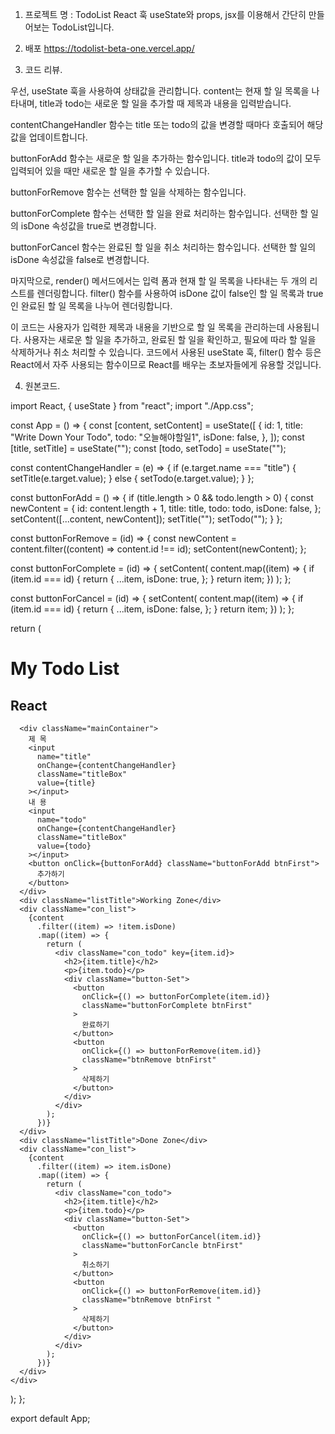1. 프로젝트 명 : TodoList
React 훅 useState와 props, jsx를 이용해서 간단히 만들어보는 TodoList입니다.

2. 배포 
https://todolist-beta-one.vercel.app/


3. 코드 리뷰.


우선, useState 훅을 사용하여 상태값을 관리합니다. content는 현재 할 일 목록을 나타내며, title과 todo는 새로운 할 일을 추가할 때 제목과 내용을 입력받습니다.

contentChangeHandler 함수는 title 또는 todo의 값을 변경할 때마다 호출되어 해당 값을 업데이트합니다.

buttonForAdd 함수는 새로운 할 일을 추가하는 함수입니다. title과 todo의 값이 모두 입력되어 있을 때만 새로운 할 일을 추가할 수 있습니다.

buttonForRemove 함수는 선택한 할 일을 삭제하는 함수입니다.

buttonForComplete 함수는 선택한 할 일을 완료 처리하는 함수입니다. 선택한 할 일의 isDone 속성값을 true로 변경합니다.

buttonForCancel 함수는 완료된 할 일을 취소 처리하는 함수입니다. 선택한 할 일의 isDone 속성값을 false로 변경합니다.

마지막으로, render() 메서드에서는 입력 폼과 현재 할 일 목록을 나타내는 두 개의 리스트를 렌더링합니다. filter() 함수를 사용하여 isDone 값이 false인 할 일 목록과 true인 완료된 할 일 목록을 나누어 렌더링합니다.

이 코드는 사용자가 입력한 제목과 내용을 기반으로 할 일 목록을 관리하는데 사용됩니다. 사용자는 새로운 할 일을 추가하고, 완료된 할 일을 확인하고, 필요에 따라 할 일을 삭제하거나 취소 처리할 수 있습니다. 코드에서 사용된 useState 훅, filter() 함수 등은 React에서 자주 사용되는 함수이므로 React를 배우는 초보자들에게 유용할 것입니다.




4. 원본코드. 

import React, { useState } from "react";
import "./App.css";

const App = () => {
  const [content, setContent] = useState([
    {
      id: 1,
      title: "Write Down Your Todo",
      todo: "오늘해야할일1",
      isDone: false,
    },
  ]);
  const [title, setTitle] = useState("");
  const [todo, setTodo] = useState("");

  const contentChangeHandler = (e) => {
    if (e.target.name === "title") {
      setTitle(e.target.value);
    } else {
      setTodo(e.target.value);
    }
  };

  const buttonForAdd = () => {
    if (title.length > 0 && todo.length > 0) {
      const newContent = {
        id: content.length + 1,
        title: title,
        todo: todo,
        isDone: false,
      };
      setContent([...content, newContent]);
      setTitle("");
      setTodo("");
    }
  };

  const buttonForRemove = (id) => {
    const newContent = content.filter((content) => content.id !== id);
    setContent(newContent);
  };

  const buttonForComplete = (id) => {
    setContent(
      content.map((item) => {
        if (item.id === id) {
          return {
            ...item,
            isDone: true,
          };
        }
        return item;
      })
    );
  };

  const buttonForCancel = (id) => {
    setContent(
      content.map((item) => {
        if (item.id === id) {
          return {
            ...item,
            isDone: false,
          };
        }
        return item;
      })
    );
  };

  return (
    <div className="App">
      <div className="head clearfix">
        <h1>My Todo List</h1>
        <h2>React</h2>
      </div>

      <div className="mainContainer">
        제 목
        <input
          name="title"
          onChange={contentChangeHandler}
          className="titleBox"
          value={title}
        ></input>
        내 용
        <input
          name="todo"
          onChange={contentChangeHandler}
          className="titleBox"
          value={todo}
        ></input>
        <button onClick={buttonForAdd} className="buttonForAdd btnFirst">
          추가하기
        </button>
      </div>
      <div className="listTitle">Working Zone</div>
      <div className="con_list">
        {content
          .filter((item) => !item.isDone)
          .map((item) => {
            return (
              <div className="con_todo" key={item.id}>
                <h2>{item.title}</h2>
                <p>{item.todo}</p>
                <div className="button-Set">
                  <button
                    onClick={() => buttonForComplete(item.id)}
                    className="buttonForComplete btnFirst"
                  >
                    완료하기
                  </button>
                  <button
                    onClick={() => buttonForRemove(item.id)}
                    className="btnRemove btnFirst"
                  >
                    삭제하기
                  </button>
                </div>
              </div>
            );
          })}
      </div>
      <div className="listTitle">Done Zone</div>
      <div className="con_list">
        {content
          .filter((item) => item.isDone)
          .map((item) => {
            return (
              <div className="con_todo">
                <h2>{item.title}</h2>
                <p>{item.todo}</p>
                <div className="button-Set">
                  <button
                    onClick={() => buttonForCancel(item.id)}
                    className="buttonForCancle btnFirst"
                  >
                    취소하기
                  </button>
                  <button
                    onClick={() => buttonForRemove(item.id)}
                    className="btnRemove btnFirst "
                  >
                    삭제하기
                  </button>
                </div>
              </div>
            );
          })}
      </div>
    </div>
  );
};

export default App;
